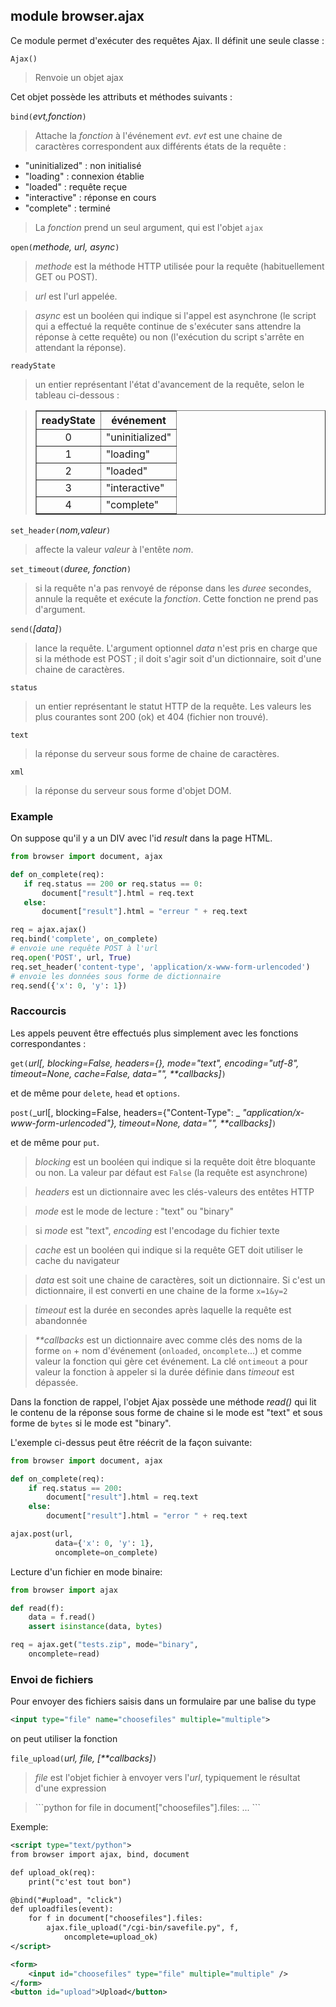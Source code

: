 module **browser.ajax**
-----------------------

Ce module permet d'exécuter des requêtes Ajax. Il définit une seule classe :

`Ajax()`
> Renvoie un objet ajax

Cet objet possède les attributs et méthodes suivants :

`bind(`_evt,fonction_`)`
> Attache la _fonction_ à l'événement _evt_. _evt_ est une chaine de
> caractères correspondent aux différents états de la requête :

- "uninitialized" : non initialisé
- "loading" : connexion établie
- "loaded" : requête reçue
- "interactive" : réponse en cours
- "complete" : terminé

> La _fonction_ prend un seul argument, qui est l'objet `ajax`

`open(`_methode, url, async_`)`
> _methode_ est la méthode HTTP utilisée pour la requête (habituellement GET
> ou POST).

> _url_ est l'url appelée.

> _async_ est un booléen qui indique si l'appel est asynchrone (le script qui
> a effectué la requête continue de s'exécuter sans attendre la réponse à
> cette requête) ou non (l'exécution du script s'arrête en attendant la
> réponse).

`readyState`
> un entier représentant l'état d'avancement de la requête, selon le tableau
> ci-dessous :

<blockquote>
<table cellspacing=0 cellpadding=4 border=1>
<tr><th>
readyState
</th><th>
événement
</th></tr>
<tr><td align="center">0</td><td>"uninitialized"</td></tr>
<tr><td align="center">1</td><td>"loading"</td></tr>
<tr><td align="center">2</td><td>"loaded"</td></tr>
<tr><td align="center">3</td><td>"interactive"</td></tr>
<tr><td align="center">4</td><td>"complete"</td></tr>
</table>
</blockquote>

`set_header(`_nom,valeur_`)`
> affecte la valeur _valeur_ à l'entête _nom_.

`set_timeout(`_duree, fonction_`)`
> si la requête n'a pas renvoyé de réponse dans les _duree_ secondes, annule
> la requête et exécute la _fonction_. Cette fonction ne prend pas d'argument.

`send(`_[data]_`)`
> lance la requête. L'argument optionnel _data_ n'est pris en charge que si la
> méthode est POST ; il doit s'agir soit d'un dictionnaire, soit d'une chaine
> de caractères.

`status`
> un entier représentant le statut HTTP de la requête. Les valeurs les plus
> courantes sont 200 (ok) et 404 (fichier non trouvé).

`text`
> la réponse du serveur sous forme de chaine de caractères.

`xml`
> la réponse du serveur sous forme d'objet DOM.

### Example

On suppose qu'il y a un DIV avec l'id _result_ dans la page HTML.

```python
from browser import document, ajax

def on_complete(req):
   if req.status == 200 or req.status == 0:
       document["result"].html = req.text
   else:
       document["result"].html = "erreur " + req.text

req = ajax.ajax()
req.bind('complete', on_complete)
# envoie une requête POST à l'url
req.open('POST', url, True)
req.set_header('content-type', 'application/x-www-form-urlencoded')
# envoie les données sous forme de dictionnaire
req.send({'x': 0, 'y': 1})
```

### Raccourcis

Les appels peuvent être effectués plus simplement avec les
fonctions correspondantes :

`get(`_url[, blocking=False, headers={}, mode="text", encoding="utf-8", timeout=None, cache=False, data="", **callbacks]_`)`

et de même pour `delete`, `head` et `options`.

`post(`_url[, blocking=False, headers={"Content-Type": _
_"application/x-www-form-urlencoded"}, timeout=None, data="", **callbacks]_`)`

et de même pour `put`.

> _blocking_ est un booléen qui indique si la requête doit être bloquante
> ou non. La valeur par défaut est `False` (la requête est asynchrone)

> _headers_ est un dictionnaire avec les clés-valeurs des entêtes HTTP

> _mode_ est le mode de lecture : "text" ou "binary"

> si _mode_ est "text", _encoding_ est l'encodage du fichier texte

> _cache_ est un booléen qui indique si la requête GET doit utiliser le cache
> du navigateur

> _data_ est soit une chaine de caractères, soit un dictionnaire. Si c'est un
> dictionnaire, il est converti en une chaine de la forme `x=1&y=2`

> _timeout_ est la durée en secondes après laquelle la requête est abandonnée

> _**callbacks_ est un dictionnaire avec comme clés des noms de la forme
> `on` + nom d'événement (`onloaded`, `oncomplete`...) et comme valeur la
> fonction qui gère cet événement. La clé `ontimeout` a pour valeur la
> fonction à appeler si la durée définie dans _timeout_ est dépassée.

Dans la fonction de rappel, l'objet Ajax possède une méthode _read()_ qui lit
le contenu de la réponse sous forme de chaine si le mode est "text" et sous
forme de `bytes` si le mode est "binary".

L'exemple ci-dessus peut être réécrit de la façon suivante:

```python
from browser import document, ajax

def on_complete(req):
    if req.status == 200:
        document["result"].html = req.text
    else:
        document["result"].html = "error " + req.text

ajax.post(url,
          data={'x': 0, 'y': 1},
          oncomplete=on_complete)
```

Lecture d'un fichier en mode binaire:

```python
from browser import ajax

def read(f):
    data = f.read()
    assert isinstance(data, bytes)

req = ajax.get("tests.zip", mode="binary",
    oncomplete=read)
```

### Envoi de fichiers

Pour envoyer des fichiers saisis dans un formulaire par une balise du type
```xml
<input type="file" name="choosefiles" multiple="multiple">
```
on peut utiliser la fonction

`file_upload(`_url, file, [**callbacks]_`)`

> _file_ est l'objet fichier à envoyer vers l'_url_, typiquement le résultat
> d'une expression
<blockquote>
```python
for file in document["choosefiles"].files:
    ...
```
</blockquote>

Exemple:
```xml
<script type="text/python">
from browser import ajax, bind, document

def upload_ok(req):
    print("c'est tout bon")

@bind("#upload", "click")
def uploadfiles(event):
    for f in document["choosefiles"].files:
        ajax.file_upload("/cgi-bin/savefile.py", f,
            oncomplete=upload_ok)
</script>

<form>
    <input id="choosefiles" type="file" multiple="multiple" />
</form>
<button id="upload">Upload</button>
```

